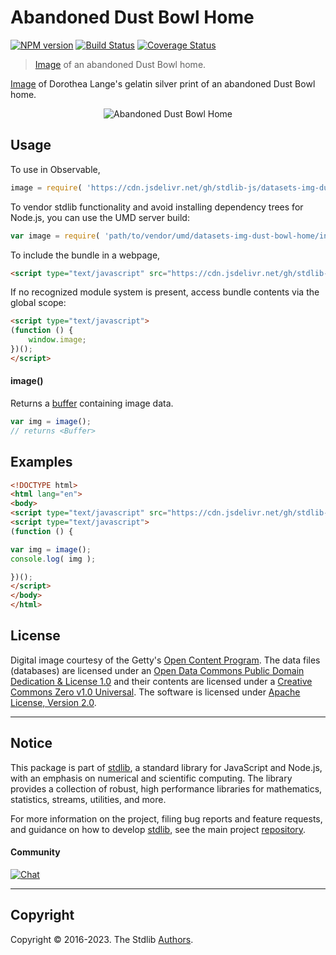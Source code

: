<!--

@license Apache-2.0

Copyright (c) 2018 The Stdlib Authors.

Licensed under the Apache License, Version 2.0 (the "License");
you may not use this file except in compliance with the License.
You may obtain a copy of the License at

   http://www.apache.org/licenses/LICENSE-2.0

Unless required by applicable law or agreed to in writing, software
distributed under the License is distributed on an "AS IS" BASIS,
WITHOUT WARRANTIES OR CONDITIONS OF ANY KIND, either express or implied.
See the License for the specific language governing permissions and
limitations under the License.

-->

# Abandoned Dust Bowl Home

[![NPM version][npm-image]][npm-url] [![Build Status][test-image]][test-url] [![Coverage Status][coverage-image]][coverage-url] <!-- [![dependencies][dependencies-image]][dependencies-url] -->

> [Image][@lange:1940a] of an abandoned Dust Bowl home.

<section class="intro">

[Image][@lange:1940a] of Dorothea Lange's gelatin silver print of an abandoned Dust Bowl home.

<!-- <image align="center" src="./data/image.jpg" alt="Abandoned Dust Bowl Home"> -->

<div class="image" align="center">
    <img src="https://cdn.jsdelivr.net/gh/stdlib-js/stdlib@c7e19fcdd510fff4f65ee916c785eb79d9b184e1/lib/node_modules/@stdlib/datasets/img-dust-bowl-home/data/image.jpg" alt="Abandoned Dust Bowl Home">
    <br>
</div>

<!-- </image> -->

</section>

<!-- /.intro -->



<section class="usage">

## Usage

To use in Observable,

```javascript
image = require( 'https://cdn.jsdelivr.net/gh/stdlib-js/datasets-img-dust-bowl-home@umd/browser.js' )
```

To vendor stdlib functionality and avoid installing dependency trees for Node.js, you can use the UMD server build:

```javascript
var image = require( 'path/to/vendor/umd/datasets-img-dust-bowl-home/index.js' )
```

To include the bundle in a webpage,

```html
<script type="text/javascript" src="https://cdn.jsdelivr.net/gh/stdlib-js/datasets-img-dust-bowl-home@umd/browser.js"></script>
```

If no recognized module system is present, access bundle contents via the global scope:

```html
<script type="text/javascript">
(function () {
    window.image;
})();
</script>
```

#### image()

Returns a [buffer][@stdlib/buffer/ctor] containing image data.

```javascript
var img = image();
// returns <Buffer>
```

</section>

<!-- /.usage -->

<section class="examples">

<!-- TODO: more creative example. -->

## Examples

<!-- eslint no-undef: "error" -->

```html
<!DOCTYPE html>
<html lang="en">
<body>
<script type="text/javascript" src="https://cdn.jsdelivr.net/gh/stdlib-js/datasets-img-dust-bowl-home@umd/browser.js"></script>
<script type="text/javascript">
(function () {

var img = image();
console.log( img );

})();
</script>
</body>
</html>
```

</section>

<!-- /.examples -->



<!-- <license> -->

## License

Digital image courtesy of the Getty's [Open Content Program][getty-open-content]. The data files (databases) are licensed under an [Open Data Commons Public Domain Dedication & License 1.0][pddl-1.0] and their contents are licensed under a [Creative Commons Zero v1.0 Universal][cc0]. The software is licensed under [Apache License, Version 2.0][apache-license].

<!-- </license> -->

<!-- Section for related `stdlib` packages. Do not manually edit this section, as it is automatically populated. -->

<section class="related">

</section>

<!-- /.related -->

<!-- Section for all links. Make sure to keep an empty line after the `section` element and another before the `/section` close. -->


<section class="main-repo" >

* * *

## Notice

This package is part of [stdlib][stdlib], a standard library for JavaScript and Node.js, with an emphasis on numerical and scientific computing. The library provides a collection of robust, high performance libraries for mathematics, statistics, streams, utilities, and more.

For more information on the project, filing bug reports and feature requests, and guidance on how to develop [stdlib][stdlib], see the main project [repository][stdlib].

#### Community

[![Chat][chat-image]][chat-url]

---

## Copyright

Copyright &copy; 2016-2023. The Stdlib [Authors][stdlib-authors].

</section>

<!-- /.stdlib -->

<!-- Section for all links. Make sure to keep an empty line after the `section` element and another before the `/section` close. -->

<section class="links">

[npm-image]: http://img.shields.io/npm/v/@stdlib/datasets-img-dust-bowl-home.svg
[npm-url]: https://npmjs.org/package/@stdlib/datasets-img-dust-bowl-home

[test-image]: https://github.com/stdlib-js/datasets-img-dust-bowl-home/actions/workflows/test.yml/badge.svg?branch=main
[test-url]: https://github.com/stdlib-js/datasets-img-dust-bowl-home/actions/workflows/test.yml?query=branch:main

[coverage-image]: https://img.shields.io/codecov/c/github/stdlib-js/datasets-img-dust-bowl-home/main.svg
[coverage-url]: https://codecov.io/github/stdlib-js/datasets-img-dust-bowl-home?branch=main

<!--

[dependencies-image]: https://img.shields.io/david/stdlib-js/datasets-img-dust-bowl-home.svg
[dependencies-url]: https://david-dm.org/stdlib-js/datasets-img-dust-bowl-home/main

-->

[chat-image]: https://img.shields.io/gitter/room/stdlib-js/stdlib.svg
[chat-url]: https://app.gitter.im/#/room/#stdlib-js_stdlib:gitter.im

[stdlib]: https://github.com/stdlib-js/stdlib

[stdlib-authors]: https://github.com/stdlib-js/stdlib/graphs/contributors

[cli-section]: https://github.com/stdlib-js/datasets-img-dust-bowl-home#cli
[cli-url]: https://github.com/stdlib-js/datasets-img-dust-bowl-home/tree/cli
[@stdlib/datasets-img-dust-bowl-home]: https://github.com/stdlib-js/datasets-img-dust-bowl-home/tree/main

[umd]: https://github.com/umdjs/umd
[es-module]: https://developer.mozilla.org/en-US/docs/Web/JavaScript/Guide/Modules

[deno-url]: https://github.com/stdlib-js/datasets-img-dust-bowl-home/tree/deno
[umd-url]: https://github.com/stdlib-js/datasets-img-dust-bowl-home/tree/umd
[esm-url]: https://github.com/stdlib-js/datasets-img-dust-bowl-home/tree/esm
[branches-url]: https://github.com/stdlib-js/datasets-img-dust-bowl-home/blob/main/branches.md

[getty-open-content]: http://www.getty.edu/about/opencontent.html

[pddl-1.0]: http://opendatacommons.org/licenses/pddl/1.0/

[cc0]: https://creativecommons.org/publicdomain/zero/1.0

[apache-license]: https://www.apache.org/licenses/LICENSE-2.0

[@lange:1940a]: http://www.getty.edu/art/collection/objects/128362/dorothea-lange-abandoned-dust-bowl-home-american-about-1935-1940/

[@stdlib/buffer/ctor]: https://github.com/stdlib-js/buffer-ctor/tree/umd

</section>

<!-- /.links -->
